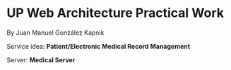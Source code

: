 # UP Web Architecture Practical Work
By Juan Manuel González Kapnik

Service idea: **Patient/Electronic Medical Record Management**

Server: **Medical Server**
